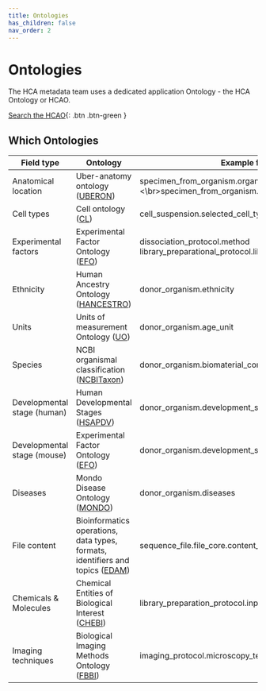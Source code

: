 ```yaml
---
title: Ontologies
has_children: false
nav_order: 2
---
```


<script src="https://kit.fontawesome.com/fc66878563.js" crossorigin="anonymous"></script>

# Ontologies

The HCA metadata team uses a dedicated application Ontology - the HCA Ontology or HCAO. 

[<i class="fab fa-searchengin"></i> Search the HCAO](https://www.ebi.ac.uk/ols/ontologies/hcao){: .btn .btn-green }

## Which Ontologies

| Field type          | Ontology                       | Example fields                                                  |
|---------------------|--------------------------------|-----------------------------------------------------------------|
| Anatomical location | Uber-anatomy ontology ([UBERON](https://www.ebi.ac.uk/ols/ontologies/uberon)) | specimen_from_organism.organ <\br>specimen_from_organism.organ_parts |
| Cell types          | Cell ontology ([CL](https://www.ebi.ac.uk/ols/ontologies/cl))             | cell_suspension.selected_cell_types                             |
| Experimental factors| Experimental Factor Ontology ([EFO](https://www.ebi.ac.uk/ols/ontologies/efo))             | dissociation_protocol.method </br>library_preparational_protocol.library_construction_method          |
| Ethnicity           | Human Ancestry Ontology ([HANCESTRO](https://www.ebi.ac.uk/ols/ontologies/hancestro))             | donor_organism.ethnicity                                         |
| Units               | Units of measurement Ontology ([UO](https://www.ebi.ac.uk/ols/ontologies/uo))             | donor_organism.age_unit                                         |
| Species             | NCBI organismal classification ([NCBITaxon](https://www.ebi.ac.uk/ols/ontologies/ncbitaxon))             | donor_organism.biomaterial_core.genus_species                                         |
| Developmental stage (human) | Human Developmental Stages ([HSAPDV](https://www.ebi.ac.uk/ols/ontologies/hsapdv))             | donor_organism.development_stage|
| Developmental stage (mouse) | Experimental Factor Ontology ([EFO](https://www.ebi.ac.uk/ols/ontologies/efo))             | donor_organism.development_stage|
| Diseases | Mondo Disease Ontology ([MONDO](https://www.ebi.ac.uk/ols/ontologies/mondo))             | donor_organism.diseases|
| File content | Bioinformatics operations, data types, formats, identifiers and topics ([EDAM](https://www.ebi.ac.uk/ols/ontologies/edam))             | sequence_file.file_core.content_description|
| Chemicals & Molecules | Chemical Entities of Biological Interest ([CHEBI](https://www.ebi.ac.uk/ols/ontologies/chebi))      | library_preparation_protocol.input_nucleic_acid_molecule|
| Imaging techniques | Biological Imaging Methods Ontology ([FBBI](https://www.ebi.ac.uk/ols/ontologies/fbbi))      | imaging_protocol.microscopy_technique|




